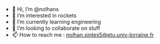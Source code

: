 - 👋 Hi, I’m @nolhans
- 👀 I’m interested in rockets
- 🌱 I’m currently learning engineering
- 💞️ I’m looking to collaborate on stuff
- 📫 How to reach me : nolhan.sintes5@etu.univ-lorraine.fr

<!---
nolhans/nolhans is a ✨ special ✨ repository because its `README.md` (this file) appears on your GitHub profile.
You can click the Preview link to take a look at your changes.
--->
